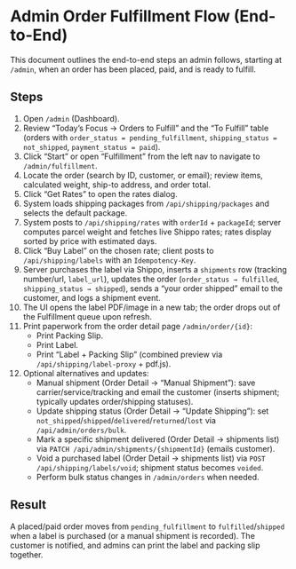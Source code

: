 # Admin Order Fulfillment Flow (End-to-End)

This document outlines the end-to-end steps an admin follows, starting at `/admin`, when an order has been placed, paid, and is ready to fulfill.

## Steps

1. Open `/admin` (Dashboard).
2. Review “Today’s Focus → Orders to Fulfill” and the “To Fulfill” table (orders with `order_status = pending_fulfillment`, `shipping_status = not_shipped`, `payment_status = paid`).
3. Click “Start” or open “Fulfillment” from the left nav to navigate to `/admin/fulfillment`.
4. Locate the order (search by ID, customer, or email); review items, calculated weight, ship-to address, and order total.
5. Click “Get Rates” to open the rates dialog.
6. System loads shipping packages from `/api/shipping/packages` and selects the default package.
7. System posts to `/api/shipping/rates` with `orderId` + `packageId`; server computes parcel weight and fetches live Shippo rates; rates display sorted by price with estimated days.
8. Click “Buy Label” on the chosen rate; client posts to `/api/shipping/labels` with an `Idempotency-Key`.
9. Server purchases the label via Shippo, inserts a `shipments` row (tracking number/url, `label_url`), updates the order (`order_status → fulfilled`, `shipping_status → shipped`), sends a “your order shipped” email to the customer, and logs a shipment event.
10. The UI opens the label PDF/image in a new tab; the order drops out of the Fulfillment queue upon refresh.
11. Print paperwork from the order detail page `/admin/order/{id}`:
    - Print Packing Slip.
    - Print Label.
    - Print “Label + Packing Slip” (combined preview via `/api/shipping/label-proxy` + pdf.js).
12. Optional alternatives and updates:
    - Manual shipment (Order Detail → “Manual Shipment”): save carrier/service/tracking and email the customer (inserts shipment; typically updates order/shipping statuses).
    - Update shipping status (Order Detail → “Update Shipping”): set `not_shipped`/`shipped`/`delivered`/`returned`/`lost` via `/api/admin/orders/bulk`.
    - Mark a specific shipment delivered (Order Detail → shipments list) via `PATCH /api/admin/shipments/{shipmentId}` (emails customer).
    - Void a purchased label (Order Detail → shipments list) via `POST /api/shipping/labels/void`; shipment status becomes `voided`.
    - Perform bulk status changes in `/admin/orders` when needed.

## Result

A placed/paid order moves from `pending_fulfillment` to `fulfilled`/`shipped` when a label is purchased (or a manual shipment is recorded). The customer is notified, and admins can print the label and packing slip together.

